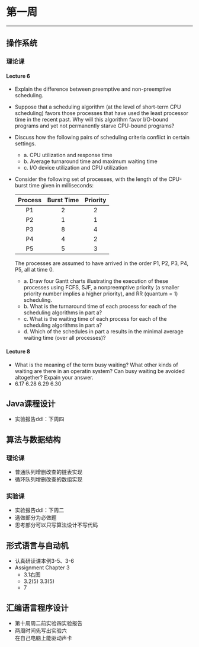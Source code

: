 # 第一周  
---
## 操作系统  

### 理论课  
#### Lecture 6  
- Explain the difference between preemptive and non-preemptive scheduling.  

- Suppose that a scheduling algorithm (at the level of short-term CPU scheduling) favors those  processes that have used the least processor time in the recent past. Why will this algorithm favor I/O-bound programs and yet not permanently starve CPU-bound programs?  

- Discuss how the following pairs of scheduling criteria conflict in certain settings.  

  - a. CPU utilization and response time  
  - b. Average turnaround time and maximum waiting time  
  - c. I/O device utilization and CPU utilization  

- Consider the following set of processes, with the length of the CPU-burst time given in milliseconds:  

  |Process|Burst Time|Priority|  
  |:------:|:------:|:------:|  
  | P1 | 2 | 2 |  
  | P2 | 1 | 1 |  
  | P3 | 8 | 4 |  
  | P4 | 4 | 2 |  
  | P5 | 5 | 3 |  

  The processes are assumed to have arrived in the order P1, P2, P3, P4, P5, all at time 0.  

  - a. Draw four Gantt charts illustrating the execution of these processes using FCFS, SJF, a nonpreemptive priority (a smaller priority number implies  a higher priority), and RR (quantum = 1) scheduling.  
  - b. What is the turnaround time of each process for each of the scheduling algorithms in part a?  
  - c. What is the waiting time of each process for each of the scheduling algorithms in part a?  
  - d. Which of the schedules in part a results in the minimal average waiting time (over all processes)?  
#### Lecture 8  
- What is the meaning of the term busy waiting? What other kinds of waiting are there in an operatin system? Can busy waiting be avoided altogether? Expain your answer.  
- 6.17 6.28 6.29 6.30  
  
## Java课程设计  
- 实验报告ddl：下周四  

## 算法与数据结构  
### 理论课  
- 普通队列增删改查的链表实现  
- 循环队列增删改查的数组实现  

### 实验课  
- 实验报告ddl：下周二  
- 选做部分为必做题  
- 思考部分可以只写算法设计不写代码  
  
## 形式语言与自动机  
- 认真研读课本例3-5、3-6  
- Assignment Chapter 3  
  - 3.1右图  
  - 3.2(5) 3.3(5)  
  - 7  
  
## 汇编语言程序设计  
- 第十周周二前实验四实验报告  
- 两周时间先写出实验六  
  在自己电脑上能驱动声卡  